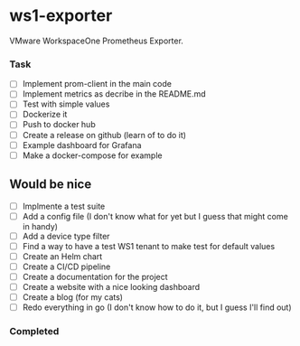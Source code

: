 # ws1-exporter
VMware WorkspaceOne Prometheus Exporter.

### Task
- [ ] Implement prom-client in the main code
- [ ] Implement metrics as decribe in the README.md
- [ ] Test with simple values
- [ ] Dockerize it
- [ ] Push to docker hub
- [ ] Create a release on github (learn of to do it)
- [ ] Example dashboard for Grafana
- [ ] Make a docker-compose for example

## Would be nice
- [ ] Implmente a test suite
- [ ] Add a config file (I don't know what for yet but I guess that might come in handy)
- [ ] Add a device type filter
- [ ] Find a way to have a test WS1 tenant to make test for default values
- [ ] Create an Helm chart
- [ ] Create a CI/CD pipeline
- [ ] Create a documentation for the project
- [ ] Create a website with a nice looking dashboard
- [ ] Create a blog (for my cats)
- [ ] Redo everything in go (I don't know how to do it, but I guess I'll find out)

### Completed
